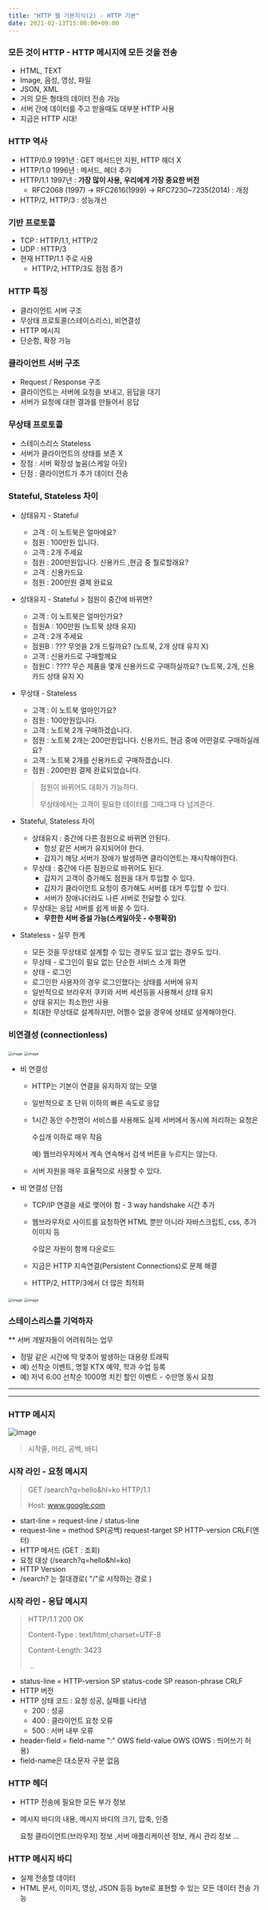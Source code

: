 ```yaml
---
title: "HTTP 웹 기본지식(2) - HTTP 기본"
date: 2021-02-13T15:00:00+09:00
---
```

### 모든 것이 HTTP - HTTP 메시지에 모든 것을 전송

* HTML, TEXT
* Image, 음성, 영상, 파일
* JSON, XML
* 거의 모든 형태의 데이터 전송 가능
* 서버 간에 데이터를 주고 받을때도 대부분 HTTP 사용
* 지금은 HTTP 시대!



### HTTP 역사

* HTTP/0.9 1991년 : GET 메서드만 지원, HTTP 헤더 X
* HTTP/1.0 1996년 : 메서드, 헤더 추가
* HTTP/1.1 1997년 : **가장 많이 사용, 우리에게 가장 중요한 버전**
  * RFC2068 (1997) -> RFC2616(1999) -> RFC7230~7235(2014) : 개정
* HTTP/2, HTTP/3 : 성능개선



### 기반 프로토콜

* TCP : HTTP/1.1, HTTP/2
* UDP : HTTP/3
* 현재 HTTP/1.1 주로 사용
  * HTTP/2, HTTP/3도 점점 증가



### HTTP 특징

* 클라이언트 서버 구조
* 무상태 프로토콜(스테이스리스), 비연결성
* HTTP 메시지
* 단순함, 확장 가능



### 클라이언트 서버 구조

* Request / Response 구조
* 클라이언트는 서버에 요청을 보내고, 응답을 대기
* 서버가 요청에 대한 결과를 만들어서 응답



### 무상태 프로토콜

* 스테이스리스 Stateless
* 서버가 클라이언트의 상태를 보존 X
* 장점 : 서버 확장성 높음(스케일 아웃)
* 단점 : 클라이언트가 추가 데이터 전송



### Stateful, Stateless 차이

* 상태유지 - Stateful
  * 고객 : 이 노트북은 얼마에요?
  * 점원 : 100만원 입니다.
  * 고객 : 2개 주세요
  * 점원 : 200만원입니다. 신용카드 ,현금 중 뭘로할래요?
  * 고객 : 신용카드요
  * 점원 : 200만원 결제 완료요
* 상태유지 - Stateful   > 점원이 중간에 바뀌면?
  * 고객 : 이 노트북은 얼마인가요?
  * 점원A : 100만원 (노트북 상태 유지)
  * 고객 : 2개 주세요
  * 점원B : ??? 무엇을 2개 드릴까요? (노트북, 2개 상태 유지 X)
  * 고객 : 신용카드로 구매할께요
  * 점원C : ???? 무슨 제품을 몇개 신용카드로 구매하실까요? (노트북, 2개, 신용카드 상태 유지 X)
* 무상태 - Stateless
  * 고객 : 이 노트북 얼마인가요?
  * 점원 : 100만원입니다.
  * 고객 : 노트북 2개 구매하겠습니다.
  * 점원 : 노트북 2개는 200만원입니다. 신용카드, 현금 중에 어떤걸로 구매하실래요?
  * 고객 : 노트북 2개를 신용카드로 구매하겠습니다.
  * 점원 : 200만원 결제 완료되었습니다.
  
  > 점원이 바뀌어도 대화가 가능하다.
  >
  > 무상태에서는 고객이 필요한 데이터를 그때그때 다 넘겨준다.

* Stateful, Stateless 차이
  * 상태유지 : 중간에 다른 점원으로 바뀌면 안된다.
    * 항상 같은 서버가 유지되어야 한다.
    * 갑자기 해당 서버가 장애가 발생하면 클라이언트는 재시작해야한다.
  * 무상태 : 중간에 다른 점원으로 바뀌어도 된다.
    * 갑자기 고객이 증가해도 점원을 대거 투입할 수 있다.
    * 갑자기 클라이언트 요청이 증가해도 서버를 대거 투입할 수 있다.
    * 서버가 장애나더라도 나른 서버로 전달할 수 있다.
  * 무상태는 응답 서버를 쉽게 바꿀 수 있다. 
    * **무한한 서버 증설 가능(스케일아웃 - 수평확장)**

* Stateless - 실무 한계
  * 모든 것을 무상태로 설계할 수 있는 경우도 있고 없는 경우도 있다.
  * 무상태 - 로그인이 필요 없는 단순한 서비스 소개 화면
  * 상태 - 로그인
  * 로그인한 사용자의 경우 로그인했다는 상태를 서버에 유지
  * 일반적으로 브라우저 쿠키와 서버 세션등을 사용해서 상태 유지
  * 상태 유지는 최소한만 사용
  * 최대한 무상태로 설계하지만, 어쩔수 없을 경우에 상태로 설계해야한다.





### 비연결성 (connectionless)

<img src="https://user-images.githubusercontent.com/66955409/107841529-dfdf3480-6dfe-11eb-97a3-57af9cc29fc1.png" alt="image" style="zoom:50%;" />

<img src="https://user-images.githubusercontent.com/66955409/107841551-0b621f00-6dff-11eb-8d53-e052899e7d81.png" alt="image" style="zoom:50%;" />

* 비 연결성

  * HTTP는 기본이 연결을 유지하지 않는 모델

  * 일반적으로 초 단위 이하의 빠른 속도로 응답

  * 1시간 동안 수천명이 서비스를 사용해도 실제 서버에서 동시에 처리하는 요청은

    수십개 이하로 매우 작음

    예) 웹브라우저에서 계속 연속해서 검색 버튼을 누르지는 않는다.

  * 서버 자원을 매우 효율적으로 사용할 수 있다.

* 비 연결성 단점

  * TCP/IP 연결을 새로 맺어야 함 - 3 way handshake 시간 추가

  * 웹브라우저로 사이트를 요청하면 HTML 뿐만 아니라 자바스크립트, css, 추가 이미지 등

    수많은 자원이 함께 다운로드

  * 지금은 HTTP 지속연결(Persistent Connections)로 문제 해결

  * HTTP/2, HTTP/3에서 더 많은 최적화

<img src="https://user-images.githubusercontent.com/66955409/107841607-9ba06400-6dff-11eb-9bd7-c80d789ca25f.png" alt="image" style="zoom:50%;" />
<img src="https://user-images.githubusercontent.com/66955409/107841626-bc68b980-6dff-11eb-86e1-c6a475c24382.png" alt="image" style="zoom:50%;" />

### 스테이스리스를 기억하자

** 서버 개발자들이 어려워하는 업무

* 정말 같은 시간에 딱 맞추어 발생하는 대용량 트래픽
* 예) 선착순 이벤트, 명절 KTX 예약, 학과 수업 등록
* 예) 저녁 6:00 선착순 1000명 치킨 할인 이벤트 - 수만명 동시 요청



---

---

### HTTP 메시지

![image](https://user-images.githubusercontent.com/66955409/107841711-9ee81f80-6e00-11eb-9f47-81ecc5872673.png)

> 시작줄, 머리, 공백, 바디

### 시작 라인 - 요청 메시지

> GET /search?q=hello&hl=ko  HTTP/1.1
>
> Host: www.google.com

* start-line = request-line / status-line
* request-line = method SP(공백) request-target SP HTTP-version CRLF(엔터)
* HTTP 메서드 (GET : 조회)
* 요청 대상 (/search?q=hello&hl=ko)
* HTTP Version
* /search? 는 절대경로( "/"로 시작하는 경로 )



### 시작 라인 - 응답 메시지

> HTTP/1.1 200 OK
>
> Content-Type : text/html;charset=UTF-8
>
> Content-Length: 3423
>
> <html>
>
> ​    <body>..</body>
>
> </html>

* status-line = HTTP-version SP status-code SP reason-phrase CRLF
* HTTP 버전
* HTTP 상태 코드 : 요청 성공, 실패를 나타냄
  * 200 : 성공
  * 400 : 클라이언트 요청 오류
  * 500 : 서버 내부 오류
* header-field = field-name ":" OWS field-value OWS (OWS : 띄어쓰기 허용)
* field-name은 대소문자 구분 없음



### HTTP 헤더

* HTTP 전송에 필요한 모든 부가 정보

* 메시지 바디의 내용, 메시지 바디의 크기, 압축, 인증

  요청 클라이언트(브라우저) 정보 ,서버 애플리케이션 정보, 캐시 관리 정보 ...



### HTTP 메시지 바디

* 실제 전송할 데이터
* HTML 문서, 이미지, 영상, JSON 등등 byte로 표현할 수 있는 모든 데이터 전송 가능